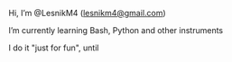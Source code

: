 Hi, I’m @LesnikM4 (lesnikm4@gmail.com)

I’m currently learning Bash, Python and other instruments

I do it "just for fun", until
